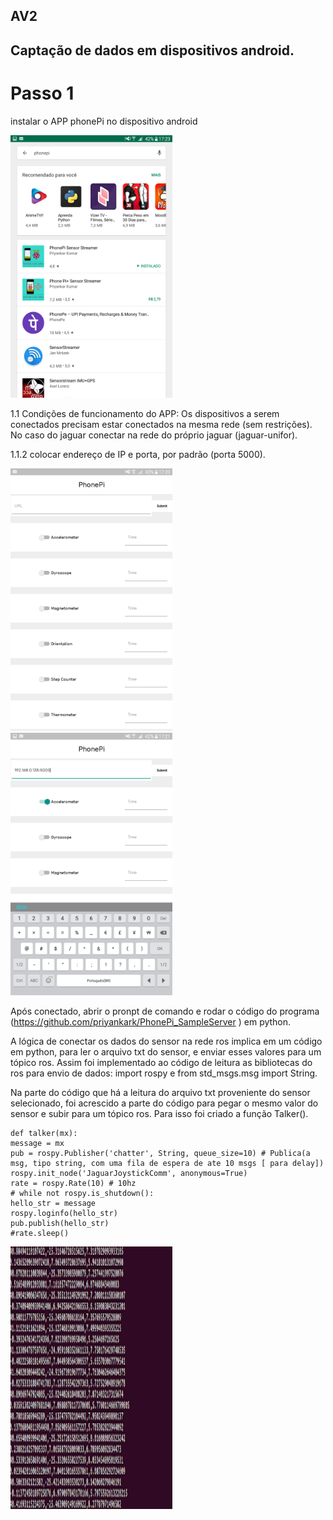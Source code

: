 ## AV2
## Captação de dados em dispositivos android.

# Passo 1
instalar o APP phonePi no dispositivo android

<img src="https://github.com/ValtenioKelsey/PhonePi/blob/master/img1.png?raw=true" width="259" height="420">

1.1 Condições de funcionamento do APP:
    Os dispositivos a serem conectados precisam estar conectados na mesma rede (sem restrições). No caso do jaguar conectar na rede do próprio jaguar (jaguar-unifor).

1.1.2 colocar endereço de IP e porta, por padrão (porta 5000).

<img src="https://github.com/ValtenioKelsey/PhonePi/blob/master/img2.png?raw=true" width="259" height="420">
<img src="https://github.com/ValtenioKelsey/PhonePi/blob/master/img3.png?raw=true" width="259" height="420">

Após conectado, abrir o pronpt de comando e rodar o código do programa (https://github.com/priyankark/PhonePi_SampleServer ) em python.

A lógica de conectar os dados do sensor na rede ros implica em um código em python, para ler o arquivo txt do sensor, e enviar esses valores para um tópico ros. Assim foi implementado ao código de leitura as bibliotecas do ros para envio de dados: import rospy e from std_msgs.msg import String.

Na parte do código que há a leitura do arquivo txt proveniente do sensor selecionado, foi acrescido a parte do código para pegar o mesmo valor do sensor e subir para um tópico ros. Para isso foi criado a função Talker().

```
def talker(mx):
message = mx
pub = rospy.Publisher('chatter', String, queue_size=10) # Publica(a msg, tipo string, com uma fila de espera de ate 10 msgs [ para delay])
rospy.init_node('JaguarJoystickComm', anonymous=True)
rate = rospy.Rate(10) # 10hz
# while not rospy.is_shutdown():
hello_str = message
rospy.loginfo(hello_str)
pub.publish(hello_str)
#rate.sleep()
```

<img src="https://github.com/ValtenioKelsey/PhonePi/blob/master/img4.png?raw=true" width="259" height="420">